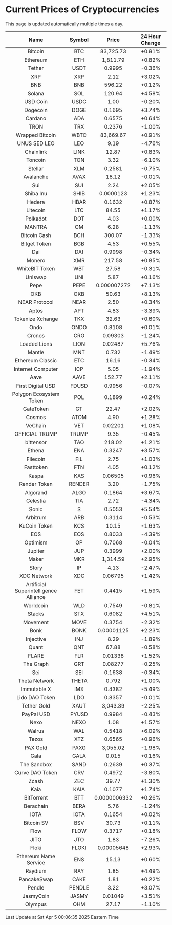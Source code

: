 # Current Prices of Cryptocurrencies
This page is updated automatically multiple times a day.

| Name | Symbol | Price | 24 Hour Change |
| :---: |:---:| :---: | :---: |
| Bitcoin | BTC | 83,725.73 | +0.91% |
| Ethereum | ETH | 1,811.79 | +0.82% |
| Tether | USDT | 0.9995 | -0.36% |
| XRP | XRP | 2.12 | +3.02% |
| BNB | BNB | 596.22 | +0.12% |
| Solana | SOL | 120.94 | +4.58% |
| USD Coin | USDC | 1.00 | -0.20% |
| Dogecoin | DOGE | 0.1695 | +3.74% |
| Cardano | ADA | 0.6575 | +0.64% |
| TRON | TRX | 0.2376 | -1.00% |
| Wrapped Bitcoin | WBTC | 83,669.67 | +0.91% |
| UNUS SED LEO | LEO | 9.19 | -4.76% |
| Chainlink | LINK | 12.87 | +0.83% |
| Toncoin | TON | 3.32 | -6.10% |
| Stellar | XLM | 0.2581 | -0.75% |
| Avalanche | AVAX | 18.12 | -0.01% |
| Sui | SUI | 2.24 | +2.05% |
| Shiba Inu | SHIB | 0.0000123 | +1.23% |
| Hedera | HBAR | 0.1632 | +0.87% |
| Litecoin | LTC | 84.55 | +1.17% |
| Polkadot | DOT | 4.03 | +0.00% |
| MANTRA | OM | 6.28 | -1.13% |
| Bitcoin Cash | BCH | 300.07 | -1.33% |
| Bitget Token | BGB | 4.53 | +0.55% |
| Dai | DAI | 0.9998 | -0.34% |
| Monero | XMR | 217.58 | +0.85% |
| WhiteBIT Token | WBT | 27.58 | -0.31% |
| Uniswap | UNI | 5.87 | +0.16% |
| Pepe | PEPE | 0.000007272 | +7.13% |
| OKB | OKB | 50.63 | +8.13% |
| NEAR Protocol | NEAR | 2.50 | +0.34% |
| Aptos | APT | 4.83 | -3.39% |
| Tokenize Xchange | TKX | 32.63 | +0.60% |
| Ondo | ONDO | 0.8108 | +0.01% |
| Cronos | CRO | 0.09303 | -1.24% |
| Loaded Lions | LION | 0.02487 | +5.76% |
| Mantle | MNT | 0.732 | -1.49% |
| Ethereum Classic | ETC | 16.16 | -0.34% |
| Internet Computer | ICP | 5.05 | -1.94% |
| Aave | AAVE | 152.77 | +2.11% |
| First Digital USD | FDUSD | 0.9956 | -0.07% |
| Polygon Ecosystem Token | POL | 0.1899 | +0.24% |
| GateToken | GT | 22.47 | +2.02% |
| Cosmos | ATOM | 4.90 | +1.28% |
| VeChain | VET | 0.02201 | +1.08% |
| OFFICIAL TRUMP | TRUMP | 9.35 | -0.45% |
| bittensor | TAO | 218.02 | +1.21% |
| Ethena | ENA | 0.3247 | +3.57% |
| Filecoin | FIL | 2.75 | +1.03% |
| Fasttoken | FTN | 4.05 | +0.12% |
| Kaspa | KAS | 0.06505 | +0.96% |
| Render Token | RENDER | 3.20 | -1.75% |
| Algorand | ALGO | 0.1864 | +3.67% |
| Celestia | TIA | 2.72 | -4.34% |
| Sonic | S | 0.5053 | +5.54% |
| Arbitrum | ARB | 0.3114 | -0.53% |
| KuCoin Token | KCS | 10.15 | -1.63% |
| EOS | EOS | 0.8033 | -4.39% |
| Optimism | OP | 0.7068 | -0.04% |
| Jupiter | JUP | 0.3999 | +2.00% |
| Maker | MKR | 1,314.59 | +2.95% |
| Story | IP | 4.13 | -2.47% |
| XDC Network | XDC | 0.06795 | +1.42% |
| Artificial Superintelligence Alliance | FET | 0.4415 | +1.59% |
| Worldcoin | WLD | 0.7549 | -0.81% |
| Stacks | STX | 0.6082 | +4.51% |
| Movement | MOVE | 0.3754 | -2.32% |
| Bonk | BONK | 0.00001125 | +2.23% |
| Injective | INJ | 8.29 | -1.89% |
| Quant | QNT | 67.88 | -0.58% |
| FLARE | FLR | 0.01338 | +1.52% |
| The Graph | GRT | 0.08277 | -0.25% |
| Sei | SEI | 0.1638 | -0.34% |
| Theta Network | THETA | 0.792 | +1.00% |
| Immutable X | IMX | 0.4382 | -5.49% |
| Lido DAO Token | LDO | 0.8357 | -0.01% |
| Tether Gold | XAUT | 3,043.39 | -2.25% |
| PayPal USD | PYUSD | 0.9984 | -0.43% |
| Nexo | NEXO | 1.08 | +1.57% |
| Walrus | WAL | 0.5418 | +6.09% |
| Tezos | XTZ | 0.6565 | +0.96% |
| PAX Gold | PAXG | 3,055.02 | -1.98% |
| Gala | GALA | 0.015 | +0.16% |
| The Sandbox | SAND | 0.2639 | +0.37% |
| Curve DAO Token | CRV | 0.4972 | -3.80% |
| Zcash | ZEC | 39.77 | +1.30% |
| Kaia | KAIA | 0.1077 | +1.74% |
| BitTorrent | BTT | 0.0000006332 | +0.26% |
| Berachain | BERA | 5.76 | -1.24% |
| IOTA | IOTA | 0.1654 | +0.02% |
| Bitcoin SV | BSV | 30.73 | +0.11% |
| Flow | FLOW | 0.3717 | +0.18% |
| JITO | JTO | 1.83 | -7.26% |
| Floki | FLOKI | 0.00005648 | +2.93% |
| Ethereum Name Service | ENS | 15.13 | +0.60% |
| Raydium | RAY | 1.85 | +4.49% |
| PancakeSwap | CAKE | 1.81 | +0.22% |
| Pendle | PENDLE | 3.22 | +3.07% |
| JasmyCoin | JASMY | 0.01049 | +3.51% |
| Olympus | OHM | 27.17 | -1.10% |

Last Update at Sat Apr  5 00:06:35 2025 Eastern Time